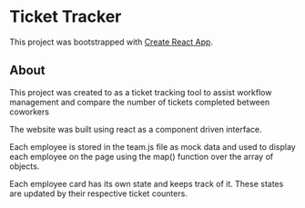 # Ticket Tracker

This project was bootstrapped with [Create React App](https://github.com/facebook/create-react-app).

## About

This project was created to as a ticket tracking tool to assist workflow management and compare the number of tickets completed between coworkers

The website was built using react as a component driven interface.

Each employee is stored in the team.js file as mock data and used to display each employee on the page using the map() function over the array of objects.

Each employee card has its own state and keeps track of it. These states are updated by their respective ticket counters.
